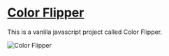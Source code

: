 # [Color Flipper](https://color-flipper-72d7b.web.app)
This is a vanilla javascript project called Color Flipper.


![Color Flipper](https://user-images.githubusercontent.com/44940208/175517738-dbab0b3d-461c-4d01-b026-404c7c12fb80.png)
